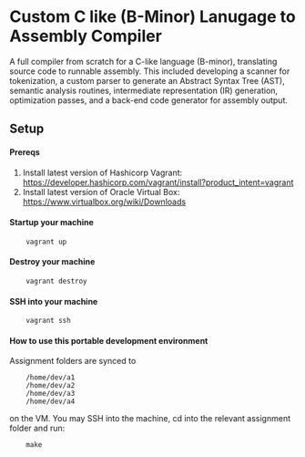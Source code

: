 # Custom C like (B-Minor) Lanugage to Assembly Compiler
A full compiler from scratch for a C-like language (B-minor), translating source code to runnable assembly. This included developing a scanner for tokenization, a custom parser to generate an Abstract Syntax Tree (AST), semantic analysis routines, intermediate representation (IR) generation, optimization passes, and a back-end code generator for assembly output.

## Setup
#### Prereqs
1. Install latest version of Hashicorp Vagrant: https://developer.hashicorp.com/vagrant/install?product_intent=vagrant
2. Install latest version of Oracle Virtual Box: https://www.virtualbox.org/wiki/Downloads

#### Startup your machine

        vagrant up

#### Destroy your machine

        vagrant destroy

#### SSH into your machine

        vagrant ssh

#### How to use this portable development environment
Assignment folders are synced to 

        /home/dev/a1
        /home/dev/a2
        /home/dev/a3
        /home/dev/a4

on the VM. You may SSH into the machine, cd into the relevant assignment folder and run:

        make
